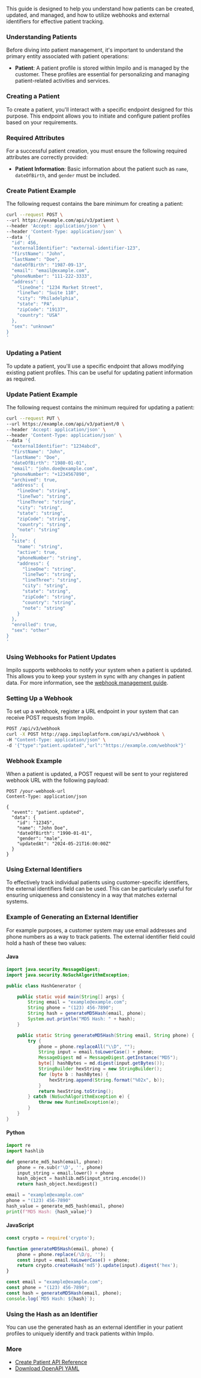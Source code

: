 This guide is designed to help you understand how patients can be created, updated, and managed, and how to utilize webhooks and external identifiers for effective patient tracking.

### Understanding Patients

Before diving into patient management, it's important to understand the primary entity associated with patient operations:

- **Patient**: A patient profile is stored within Impilo and is managed by the customer. These profiles are essential for personalizing and managing patient-related activities and services.

### Creating a Patient

To create a patient, you'll interact with a specific endpoint designed for this purpose. This endpoint allows you to initiate and configure patient profiles based on your requirements.

### Required Attributes

For a successful patient creation, you must ensure the following required attributes are correctly provided:

- **Patient Information**: Basic information about the patient such as `name`, `dateOfBirth`, and `gender` must be included.

### Create Patient Example

The following request contains the bare minimum for creating a patient:


```bash
curl --request POST \
--url https://example.com/api/v3/patient \
--header 'Accept: application/json' \
--header 'Content-Type: application/json' \
--data '{
  "id": 456,
  "externalIdentifier": "external-identifier-123",
  "firstName": "John",
  "lastName": "Doe",
  "dateOfBirth": "1987-09-13",
  "email": "email@example.com",
  "phoneNumber": "111-222-3333",
  "address": {
    "lineOne": "1234 Market Street",
    "lineTwo": "Suite 110",
    "city": "Philadelphia",
    "state": "PA",
    "zipCode": "19137",
    "country": "USA"
  },
  "sex": "unknown"
}
'
```

### Updating a Patient

To update a patient, you'll use a specific endpoint that allows modifying existing patient profiles. This can be useful for updating patient information as required.

### Update Patient Example

The following request contains the minimum required for updating a patient:

```bash
curl --request PUT \
--url https://example.com/api/v3/patient/0 \
--header 'Accept: application/json' \
--header 'Content-Type: application/json' \
--data '{
  "externalIdentifier": "1234abcd",
  "firstName": "John",
  "lastName": "Doe",
  "dateOfBirth": "1980-01-01",
  "email": "john.doe@example.com",
  "phoneNumber": "+1234567890",
  "archived": true,
  "address": {
    "lineOne": "string",
    "lineTwo": "string",
    "lineThree": "string",
    "city": "string",
    "state": "string",
    "zipCode": "string",
    "country": "string",
    "note": "string"
  },
  "site": {
    "name": "string",
    "active": true,
    "phoneNumber": "string",
    "address": {
      "lineOne": "string",
      "lineTwo": "string",
      "lineThree": "string",
      "city": "string",
      "state": "string",
      "zipCode": "string",
      "country": "string",
      "note": "string"
    }
  },
  "enrolled": true,
  "sex": "other"
}
'
```

### Using Webhooks for Patient Updates

Impilo supports webhooks to notify your system when a patient is updated. This allows you to keep your system in sync with any changes in patient data. For more information, see the [webhook management guide](/guides/webhook-management).

### Setting Up a Webhook

To set up a webhook, register a URL endpoint in your system that can receive POST requests from Impilo.

```bash
POST /api/v3/webhook
curl -X POST http://app.impiloplatform.com/api/v3/webhook \
-H "Content-Type: application/json" \
-d '{"type":"patient.updated","url":"https://example.com/webhook"}'
```

### Webhook Example

When a patient is updated, a POST request will be sent to your registered webhook URL with the following payload:

```http
POST /your-webhook-url
Content-Type: application/json

{
  "event": "patient.updated",
  "data": {
    "id": "12345",
    "name": "John Doe",
    "dateOfBirth": "1990-01-01",
    "gender": "male",
    "updatedAt": "2024-05-21T16:00:00Z"
  }
}
```

### Using External Identifiers

To effectively track individual patients using customer-specific identifiers, the external identifiers field can be used. This can be particularly useful for ensuring uniqueness and consistency in a way that matches external systems.

### Example of Generating an External Identifier

For example purposes, a customer system may use email addresses and phone numbers as a way to track patients. The external identifier field could hold a hash of these two values:

#### Java

```java
import java.security.MessageDigest;
import java.security.NoSuchAlgorithmException;

public class HashGenerator {

    public static void main(String[] args) {
        String email = "example@example.com";
        String phone = "(123) 456-7890";
        String hash = generateMD5Hash(email, phone);
        System.out.println("MD5 Hash: " + hash);
    }

    public static String generateMD5Hash(String email, String phone) {
        try {
            phone = phone.replaceAll("\\D", "");
            String input = email.toLowerCase() + phone;
            MessageDigest md = MessageDigest.getInstance("MD5");
            byte[] hashBytes = md.digest(input.getBytes());
            StringBuilder hexString = new StringBuilder();
            for (byte b : hashBytes) {
                hexString.append(String.format("%02x", b));
            }
            return hexString.toString();
        } catch (NoSuchAlgorithmException e) {
            throw new RuntimeException(e);
        }
    }
}
```

#### Python

```python
import re
import hashlib

def generate_md5_hash(email, phone):
    phone = re.sub(r'\D', '', phone)
    input_string = email.lower() + phone
    hash_object = hashlib.md5(input_string.encode())
    return hash_object.hexdigest()

email = "example@example.com"
phone = "(123) 456-7890"
hash_value = generate_md5_hash(email, phone)
print(f"MD5 Hash: {hash_value}")
```

#### JavaScript

```javascript
const crypto = require('crypto');

function generateMD5Hash(email, phone) {
    phone = phone.replace(/\D/g, '');
    const input = email.toLowerCase() + phone;
    return crypto.createHash('md5').update(input).digest('hex');
}

const email = "example@example.com";
const phone = "(123) 456-7890";
const hash = generateMD5Hash(email, phone);
console.log(`MD5 Hash: ${hash}`);
```

### Using the Hash as an Identifier

You can use the generated hash as an external identifier in your patient profiles to uniquely identify and track patients within Impilo.

### More

- [Create Patient API Reference](/api-reference/patients/create-patient)
- [Download OpenAPI YAML](javascript:window.print())
